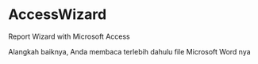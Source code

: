 # AccessWizard
Report Wizard with Microsoft Access

Alangkah baiknya, Anda membaca terlebih dahulu file Microsoft Word nya
